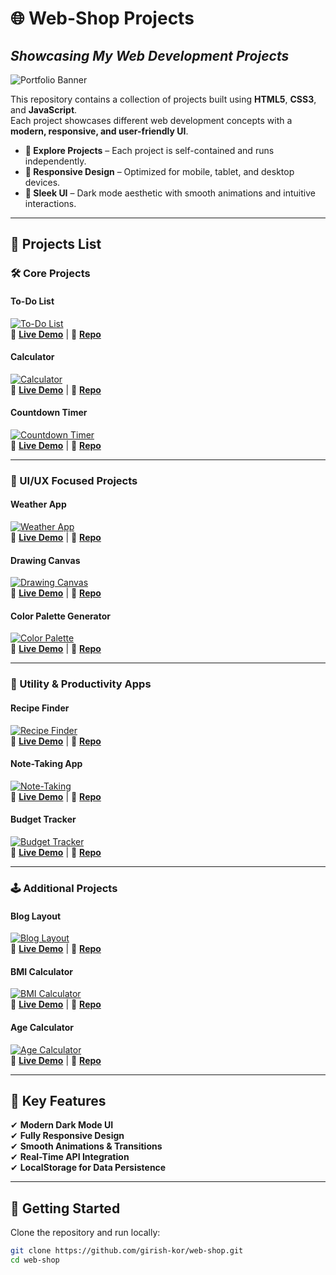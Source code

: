 # **🌐 Web-Shop Projects**

## _Showcasing My Web Development Projects_

![Portfolio Banner](./projects/images/banner.png)

This repository contains a collection of projects built using **HTML5**, **CSS3**, and **JavaScript**.  
Each project showcases different web development concepts with a **modern, responsive, and user-friendly UI**.

- **🚀 Explore Projects** – Each project is self-contained and runs independently.  
- **📱 Responsive Design** – Optimized for mobile, tablet, and desktop devices.  
- **🎨 Sleek UI** – Dark mode aesthetic with smooth animations and intuitive interactions.  

---

## **🔗 Projects List**

### **🛠️ Core Projects**
#### **To-Do List**
[![To-Do List](./projects/images/todo-thumbnail.png)](https://girish-kor.github.io/web-shop/pages/toDoList.html)  
🔗 **[Live Demo](https://girish-kor.github.io/web-shop/pages/toDoList.html)** | 📂 **[Repo](https://github.com/girish-kor/web-shop/blob/main/pages/toDoList.html)**  

#### **Calculator**
[![Calculator](./projects/images/calc-thumbnail.png)](https://girish-kor.github.io/web-shop/pages/calculator.html)  
🔗 **[Live Demo](https://girish-kor.github.io/web-shop/pages/calculator.html)** | 📂 **[Repo](https://github.com/girish-kor/web-shop/blob/main/pages/calculator.html)**  

#### **Countdown Timer**
[![Countdown Timer](./projects/images/timer-thumbnail.png)](https://girish-kor.github.io/web-shop/pages/countdownTimer.html)  
🔗 **[Live Demo](https://girish-kor.github.io/web-shop/pages/countdownTimer.html)** | 📂 **[Repo](https://github.com/girish-kor/web-shop/blob/main/pages/countdownTimer.html)**  

---

### **🎨 UI/UX Focused Projects**
#### **Weather App**
[![Weather App](./projects/images/weather-thumbnail.png)](https://girish-kor.github.io/web-shop/pages/weatherApp.html)  
🔗 **[Live Demo](https://girish-kor.github.io/web-shop/pages/weatherApp.html)** | 📂 **[Repo](https://github.com/girish-kor/web-shop/blob/main/pages/weatherApp.html)**  

#### **Drawing Canvas**
[![Drawing Canvas](./projects/images/drawing-thumbnail.png)](https://girish-kor.github.io/web-shop/pages/drawingCanvas.html)  
🔗 **[Live Demo](https://girish-kor.github.io/web-shop/pages/drawingCanvas.html)** | 📂 **[Repo](https://github.com/girish-kor/web-shop/blob/main/pages/drawingCanvas.html)**  

#### **Color Palette Generator**
[![Color Palette](./projects/images/palette-thumbnail.png)](https://girish-kor.github.io/web-shop/pages/colorPalette.html)  
🔗 **[Live Demo](https://girish-kor.github.io/web-shop/pages/colorPalette.html)** | 📂 **[Repo](https://github.com/girish-kor/web-shop/blob/main/pages/colorPalette.html)**  

---

### **📌 Utility & Productivity Apps**
#### **Recipe Finder**
[![Recipe Finder](./projects/images/recipe-thumbnail.png)](https://girish-kor.github.io/web-shop/pages/recipeFinder.html)  
🔗 **[Live Demo](https://girish-kor.github.io/web-shop/pages/recipeFinder.html)** | 📂 **[Repo](https://github.com/girish-kor/web-shop/blob/main/pages/recipeFinder.html)**  

#### **Note-Taking App**
[![Note-Taking](./projects/images/note-thumbnail.png)](https://girish-kor.github.io/web-shop/pages/noteTaking.html)  
🔗 **[Live Demo](https://girish-kor.github.io/web-shop/pages/noteTaking.html)** | 📂 **[Repo](https://github.com/girish-kor/web-shop/blob/main/pages/noteTaking.html)**  

#### **Budget Tracker**
[![Budget Tracker](./projects/images/budget-thumbnail.png)](https://girish-kor.github.io/web-shop/pages/budgetTracker.html)  
🔗 **[Live Demo](https://girish-kor.github.io/web-shop/pages/budgetTracker.html)** | 📂 **[Repo](https://github.com/girish-kor/web-shop/blob/main/pages/budgetTracker.html)**  

---

### **🕹️ Additional Projects**
#### **Blog Layout**
[![Blog Layout](./projects/images/blog-thumbnail.png)](https://girish-kor.github.io/web-shop/pages/blogLayout.html)  
🔗 **[Live Demo](https://girish-kor.github.io/web-shop/pages/blogLayout.html)** | 📂 **[Repo](https://github.com/girish-kor/web-shop/blob/main/pages/blogLayout.html)**  

#### **BMI Calculator**
[![BMI Calculator](./projects/images/bmi-thumbnail.png)](https://girish-kor.github.io/web-shop/pages/bmiCalculator.html)  
🔗 **[Live Demo](https://girish-kor.github.io/web-shop/pages/bmiCalculator.html)** | 📂 **[Repo](https://github.com/girish-kor/web-shop/blob/main/pages/bmiCalculator.html)**  

#### **Age Calculator**
[![Age Calculator](./projects/images/age-thumbnail.png)](https://girish-kor.github.io/web-shop/pages/ageCalculator.html)  
🔗 **[Live Demo](https://girish-kor.github.io/web-shop/pages/ageCalculator.html)** | 📂 **[Repo](https://github.com/girish-kor/web-shop/blob/main/pages/ageCalculator.html)**  

---

## **📌 Key Features**
✔ **Modern Dark Mode UI**  
✔ **Fully Responsive Design**  
✔ **Smooth Animations & Transitions**  
✔ **Real-Time API Integration**  
✔ **LocalStorage for Data Persistence**  

---

## **📂 Getting Started**
Clone the repository and run locally:

```bash
git clone https://github.com/girish-kor/web-shop.git
cd web-shop
